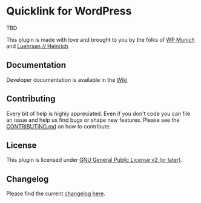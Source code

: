 # Quicklink for WordPress

TBD

This plugin is made with love and brought to you by the folks of [WP Munich](http://www.wp-munich.de) and [Luehrsen // Heinrich](http://www.luehrsen-heinrich.de)

## Documentation

Developer documentation is available in the [Wiki](https://github.com/luehrsenheinrich/quicklink/wiki)

## Contributing

Every bit of help is highly appreciated. Even if you don't code you can file an issue and help us find bugs or shape new features. Please see the [CONTRIBUTING.md](./CONTRIBUTING.md) on how to contribute.

## License

This plugin is licensed under [GNU General Public License v2 (or later)](./LICENSE.md).

## Changelog

Please find the current [changelog here](./CHANGELOG.md).
